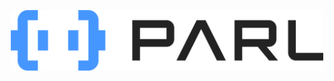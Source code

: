 <p align="center">
<img src="https://github.com/PaddlePaddle/PARL/blob/develop/.github/PARL-logo.png" alt="PARL" width="500"/>
</p>
